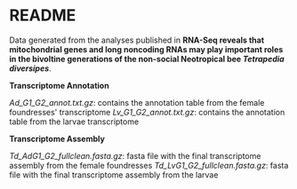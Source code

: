 # README

Data generated from the analyses published in <b>RNA-Seq reveals that mitochondrial genes and long noncoding RNAs may play important roles in the bivoltine generations of the non-social Neotropical bee <i>Tetrapedia diversipes</i></b>.

**Transcriptome Annotation**

*Ad_G1_G2_annot.txt.gz*: contains the annotation table from the female foundresses' transcriptome
*Lv_G1_G2_annot.txt.gz*: contains the annotation table from the larvae transcriptome


**Transcriptome Assembly**

*Td_AdG1_G2_fullclean.fasta.gz*: fasta file with the final transcriptome assembly from the female foundresses
*Td_LvG1_G2_fullclean.fasta.gz*: fasta file with the final transcriptome assembly from the larvae
